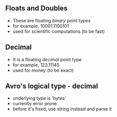 ## Floats and Doubles
- These are floating *binary* point types
- for example, 10001.1100101
- used for scientific computations (to be fast)

## Decimal
- It is a floating *decimal* point type
- for example, 123.11145
- used for money (to be exact)

## Avro's logical type - decimal
- underlying type is 'bytes'
- currently error prone
- before it's fixed, use string instead and parse it